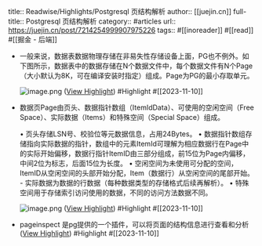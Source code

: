 title:: Readwise/Highlights/Postgresql 页结构解析
author:: [[juejin.cn]]
full-title:: Postgresql 页结构解析
category:: #articles
url:: https://juejin.cn/post/7214254999907975226
tags:: #[[inoreader]] #[[read]] #[[掘金 - 后端]]

- 一般来说，数据表数据物理存储在非易失性存储设备上面，PG也不例外。如下图所示，数据表中的数据存储在N个数据文件中，每个数据文件有N个Page（大小默认为8K，可在编译安装时指定）组成。Page为PG的最小存取单元。
  
  ![image.png](https://p1-juejin.byteimg.com/tos-cn-i-k3u1fbpfcp/00947c7aaa974e4fade5a2d7141a12c6~tplv-k3u1fbpfcp-zoom-in-crop-mark:1512:0:0:0.awebp?) ([View Highlight](https://read.readwise.io/read/01hetm8a9a11abm6cbxp2q89f8)) #Highlight #[[2023-11-10]]
- 数据页Page由页头、数据指针数组（ItemIdData）、可使用的空闲空间（Free Space）、实际数据（Items）和特殊空间（Special Space）组成。
  
  •   页头存储LSN号、校验位等元数据信息，占用24Bytes。
  •   数据指针数组存储指向实际数据的指针，数组中的元素ItemId可理解为相应数据行在Page中的实际开始偏移，数据行指针ItemID由三部分组成，前15位为Page内偏移，中间2位为标志，后面15位为长度。
  •   空闲空间为未使用可分配的空间，ItemID从空闲空间的头部开始分配，Item（数据行）从空闲空间的尾部开始。 - 实际数据为数据的行数据（每种数据类型的存储格式后续再解析）。
  •   特殊空间用于存储索引访问使用的数据，不同的访问方法数据不同。
  
  ![image.png](https://p9-juejin.byteimg.com/tos-cn-i-k3u1fbpfcp/9ff5288e733643d5a5a7a2792d713bb7~tplv-k3u1fbpfcp-zoom-in-crop-mark:1512:0:0:0.awebp?) ([View Highlight](https://read.readwise.io/read/01hetm92xc0tn0wfr1hetc8zb6)) #Highlight #[[2023-11-10]]
- pageinspect 是pg提供的一个插件，可以将页面的结构信息进行查看和分析 ([View Highlight](https://read.readwise.io/read/01hetm99drm8x2kqjx8zrpec86)) #Highlight #[[2023-11-10]]